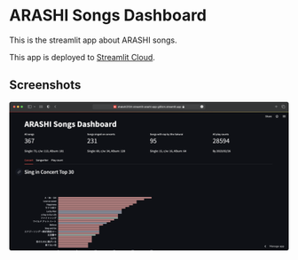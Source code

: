 # ARASHI Songs Dashboard

This is the streamlit app about ARASHI songs.

This app is deployed to [Streamlit Cloud](https://shakshi3104-streamlit-arashi-app-gi6lcm.streamlit.app/).

## Screenshots
<p align="center">
    <img src="./screenshots.png" width=1280 />
</p>